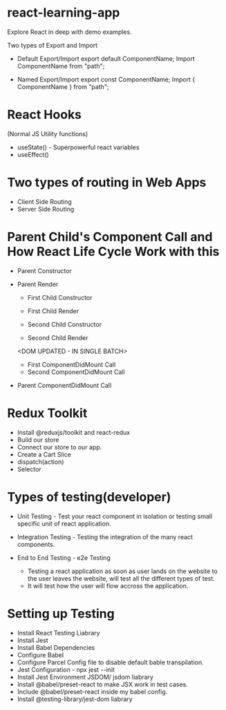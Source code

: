# react-learning-app

Explore React in deep with demo examples.

Two types of Export and Import

- Default Export/Import
  export default ComponentName;
  Import ComponentName from "path";

- Named Export/Import
  export const ComponentName;
  Import { ComponentName } from "path";

# React Hooks

(Normal JS Utility functions)

- useState() - Superpowerful react variables
- useEffect()

# Two types of routing in Web Apps

- Client Side Routing
- Server Side Routing

# Parent Child's Component Call and How React Life Cycle Work with this

- Parent Constructor
- Parent Render

  - First Child Constructor
  - First Child Render

  - Second Child Constructor
  - Second Child Render

  <DOM UPDATED - IN SINGLE BATCH>

  - First ComponentDidMount Call
  - Second ComponentDidMount Call

- Parent ComponentDidMount Call

# Redux Toolkit

- Install @reduxjs/toolkit and react-redux
- Build our store
- Connect our store to our app.
- Create a Cart Slice
- dispatch(action)
- Selector

# Types of testing(developer)

- Unit Testing - Test your react component in isolation or testing small specific unit of react application.

- Integration Testing - Testing the integration of the many react components.

- End to End Testing - e2e Testing
  - Testing a react application as soon as user lands on the website to the user leaves the website, will test all the different types of test.
  - It will test how the user will flow accross the application.

# Setting up Testing

- Install React Testing Liabrary
- Install Jest
- Install Babel Dependencies
- Configure Babel
- Configure Parcel Config file to disable default bable transpilation.
- Jest Configuration - npx jest --init
- Install Jest Environment JSDOM/ jsdom liabrary
- Install @babel/preset-react to make JSX work in test cases.
- Include @babel/preset-react inside my babel config.
- Install @testing-library/jest-dom liabrary
